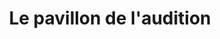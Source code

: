 ---
title: "Le pavillon de l'audition"
url: /fontaine-les-dijon/le-pavillon-de-laudition/
shop: Hörgeräte
---